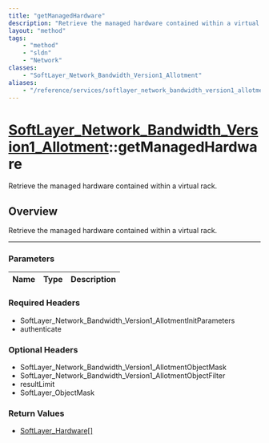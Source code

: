 ```yaml
---
title: "getManagedHardware"
description: "Retrieve the managed hardware contained within a virtual rack."
layout: "method"
tags:
    - "method"
    - "sldn"
    - "Network"
classes:
    - "SoftLayer_Network_Bandwidth_Version1_Allotment"
aliases:
    - "/reference/services/softlayer_network_bandwidth_version1_allotment/getManagedHardware"
---
```

# [SoftLayer_Network_Bandwidth_Version1_Allotment](/reference/services/SoftLayer_Network_Bandwidth_Version1_Allotment)::getManagedHardware


Retrieve the managed hardware contained within a virtual rack.


## Overview 
Retrieve the managed hardware contained within a virtual rack.

-----

### Parameters 
|Name | Type | Description |
| --- | --- | --- |


### Required Headers
* SoftLayer_Network_Bandwidth_Version1_AllotmentInitParameters
* authenticate


### Optional Headers
* SoftLayer_Network_Bandwidth_Version1_AllotmentObjectMask
* SoftLayer_Network_Bandwidth_Version1_AllotmentObjectFilter
* resultLimit
* SoftLayer_ObjectMask

### Return Values
* <a href='/reference/datatypes/SoftLayer_Hardware'>SoftLayer_Hardware[] </a>




